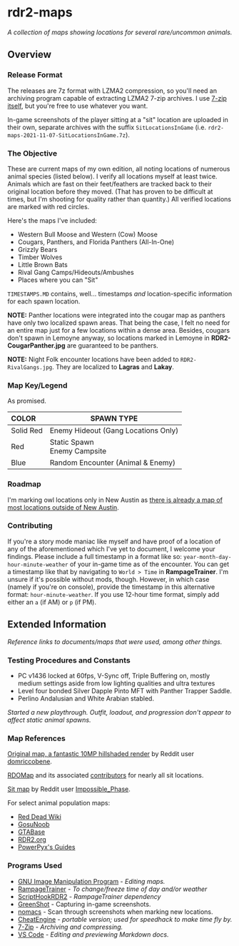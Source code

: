 # rdr2-maps

*A collection of maps showing locations for several rare/uncommon animals.*

## Overview

### Release Format

The releases are 7z format with LZMA2 compression, so you'll need an archiving program capable of extracting LZMA2 7-zip archives. I use [7-zip itself](https://www.7-zip.org/), but you're free to use whatever you want.

In-game screenshots of the player sitting at a "sit" location are uploaded in their own, separate archives with the suffix `SitLocationsInGame` (i.e. `rdr2-maps-2021-11-07-SitLocationsInGame.7z`).

### The Objective

These are current maps of my own edition, all noting locations of numerous animal species (listed below). I verify all locations myself at least twice. Animals which are fast on their feet/feathers are tracked back to their original location before they moved. (That has proven to be difficult at times, but I'm shooting for quality rather than quantity.) All verified locations are marked with red circles.

Here's the maps I've included:

- Western Bull Moose and Western (Cow) Moose
- Cougars, Panthers, and Florida Panthers (All-In-One)
- Grizzly Bears
- Timber Wolves
- Little Brown Bats
- Rival Gang Camps/Hideouts/Ambushes
- Places where you can "Sit"

`TIMESTAMPS.MD` contains, well... timestamps *and* location-specific information for each spawn location.

**NOTE:** Panther locations were integrated into the cougar map as panthers have only two localized spawn areas. That being the case, I felt no need for an entire map just for a few locations within a dense area. Besides, cougars don't spawn in Lemoyne anyway, so locations marked in Lemoyne in **RDR2-CougarPanther.jpg** are guaranteed to be panthers.

**NOTE:** Night Folk encounter locations have been added to `RDR2-RivalGangs.jpg`. They are localized to **Lagras** and **Lakay**.

### Map Key/Legend

As promised.

COLOR | SPAWN TYPE
:--- | ---
Solid Red | Enemy Hideout (Gang Locations Only)
Red | Static Spawn<br>Enemy Campsite
Blue | Random Encounter (Animal & Enemy)

### Roadmap

I'm marking owl locations only in New Austin as [there is already a map of most locations outside of New Austin](https://static.wikia.nocookie.net/reddeadredemption/images/d/d4/Owl_habitats_-_Red_Dead_2.png).

### Contributing

If you're a story mode maniac like myself and have proof of a location of any of the aforementioned which I've yet to document, I welcome your findings. Please include a full timestamp in a format like so: `year-month-day-hour-minute-weather` of your in-game time as of the encounter. You can get a timestamp like that by navigating to `World > Time` in **RampageTrainer**. I'm unsure if it's possible without mods, though. However, in which case (namely if you're on console), provide the timestamp in this alternative format: `hour-minute-weather`. If you use 12-hour time format, simply add either an `a` (if AM) or `p` (if PM).

## Extended Information

*Reference links to documents/maps that were used, among other things.*

### Testing Procedures and Constants

- PC v1436 locked at 60fps, V-Sync off, Triple Buffering on, mostly medium settings aside from low lighting qualities and ultra textures
- Level four bonded Silver Dapple Pinto MFT with Panther Trapper Saddle.
- Perlino Andalusian and White Arabian stabled.

*Started a new playthrough. Outfit, loadout, and progression don't appear to affect static animal spawns.*

### Map References

[Original map, a fantastic 10MP hillshaded render](https://www.reddit.com/r/reddeadredemption/comments/gimo7v/10mp_rdr2_game_map_redux_enhanced_with_hillshaded/) by Reddit user [domriccobene](https://www.reddit.com/user/domriccobene/).

[RDOMap](https://jeanropke.github.io/RDOMap/) and its associated [contributors](https://github.com/jeanropke/RDOMap/blob/master/CONTRIBUTORS.md) for nearly all sit locations.

[Sit map](https://www.reddit.com/r/RedDeadOnline/comments/bzv17m/for_those_of_you_who_like_to_stay_classy_even/) by Reddit user [Impossible_Phase](https://www.reddit.com/user/Impossible_Phase/).

For select animal population maps:
- [Red Dead Wiki](https://reddead.fandom.com/)
- [GosuNoob](https://www.gosunoob.com/red-dead-redemption-2/)
- [GTABase](https://gtabase.com/)
- [RDR2.org](https://rdr2.org/)
- [PowerPyx's Guides](https://www.powerpyx.com/red-dead-redemption-2-all-animal-locations-zoologist-skin-deep/)

### Programs Used

- [GNU Image Manipulation Program](https://www.gimp.org/) - *Editing maps.*
- [RampageTrainer](https://www.nexusmods.com/reddeadredemption2/mods/233) - *To change/freeze time of day and/or weather*
- [ScriptHookRDR2](https://www.dev-c.com/rdr2/scripthookrdr2/) - *RampageTrainer dependency*
- [GreenShot](https://github.com/greenshot/greenshot) - Capturing in-game screenshots.
- [nomacs](https://github.com/nomacs/nomacs) - Scan through screenshots when marking new locations.
- [CheatEngine](https://www.cheatengine.org/download/CheatEngine7.2_MissingSetup.rar) - *portable version; used for speedhack to make time fly by.*
- [7-Zip](https://www.7-zip.org/) - *Archiving and compressing.*
- [VS Code](https://code.visualstudio.com/) - *Editing and previewing Markdown docs.*
